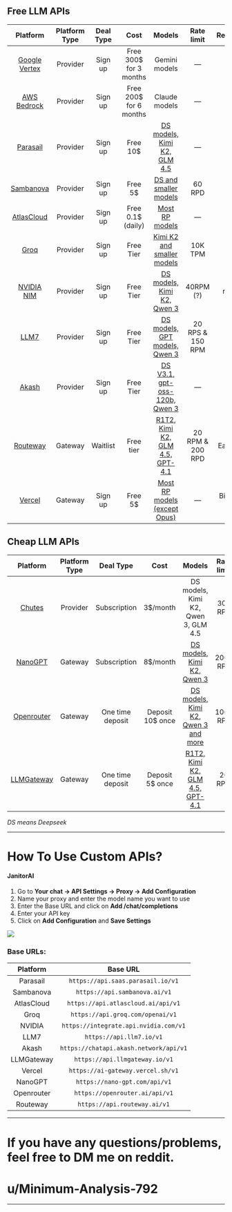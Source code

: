 ## Free LLM APIs
Platform | Platform Type | Deal Type | Cost | Models | Rate limit | Requirement/Cons | Guide |
:----: | :----: | :----: | :----: | :----: | :----: | :----: | :----: | 
[Google Vertex](https://cloud.google.com/vertex-ai) | Provider | Sign up | Free 300$ for 3 months | Gemini models | — | Phone number/Billing information required | — 
[AWS Bedrock](https://aws.amazon.com/) | Provider | Sign up | Free 200$ for 6 months | Claude models | — | Phone number/Billing information required | [Rentry](https://rentry.co/oo66akom) 
[Parasail](https://www.parasail.io/) | Provider | Sign up | Free 10$ | [DS models, Kimi K2, GLM 4.5](https://www.saas.parasail.io/pricing) | — | — | [Guide ↓](#how-to-use-custom-apis) 
[Sambanova](https://sambanova.ai/) | Provider | Sign up | Free 5$ | [DS and smaller models](https://docs.sambanova.ai/docs/en/models/sambacloud-models) | 60 RPD | Phone number required | [Guide ↓](#how-to-use-custom-apis) 
[AtlasCloud](https://www.atlascloud.ai/) | Provider | Sign up | Free 0.1$ (daily) | [Most RP models](https://www.atlascloud.ai/models/list) | —  | — | [Guide ↓](#how-to-use-custom-apis) 
[Groq](https://groq.com/) | Provider | Sign up | Free Tier | [Kimi K2 and smaller models](https://console.groq.com/docs/rate-limits#rate-limits) | 10K TPM | Super low rate limits | [Guide ↓](#how-to-use-custom-apis) 
[NVIDIA NIM](https://build.nvidia.com/explore/discover) | Provider | Sign up | Free Tier | [DS models, Kimi K2, Qwen 3](https://build.nvidia.com/search/models?q=chat+OR+text-to-text) | 40RPM (?) | Phone number required/Queue system | [Reddit](https://reddit.com/r/SillyTavernAI/comments/1lxivmv/nvidia_nim_free_deepseek_r10528_and_more/)
[LLM7](https://llm7.io/) | Provider | Sign up | Free Tier | [DS models, GPT models, Qwen 3](https://api.llm7.io/v1/models) | 20 RPS & 150 RPM | Quantized (?) | [Guide ↓](#how-to-use-custom-apis)
[Akash](https://akash.network/) | Provider | Sign up | Free Tier | [DS V3.1, gpt-oss-120b, Qwen 3](https://chatapi.akash.network/documentation) | — | — | [Guide ↓](#how-to-use-custom-apis) 
[Routeway](https://routeway.ai/) | Gateway | Waitlist | Free tier | [R1T2, Kimi K2, GLM 4.5, GPT-4.1](https://routeway.ai/models) | 20 RPM & 200 RPD | Early development | [Guide ↓](#how-to-use-custom-apis) 
[Vercel](https://vercel.com) | Gateway | Sign up | Free 5$ | [Most RP models (except Opus)](https://vercel.com/ai-gateway/models) | — | Billing information required | [Guide ↓](#how-to-use-custom-apis) 

## Cheap LLM APIs
Platform | Platform Type | Deal Type | Cost | Models | Rate limit | Cons | Guide |
:----: | :----: | :----: | :----: | :----: | :----: | :----: | :----: | 
[Chutes](https://chutes.ai/) | Provider | Subscription | 3$/month | DS models, Kimi K2, Qwen 3, GLM 4.5 | 300 RPD | — | [Guide ↓](#how-to-use-custom-apis) 
[NanoGPT](https://nano-gpt.com) | Gateway | Subscription | 8$/month | [DS models, Kimi K2, Qwen 3](https://nano-gpt.com/subscription) | 2000 RPD | — | [Guide ↓](#how-to-use-custom-apis) 
[Openrouter](https://openrouter.ai/) | Gateway | One time deposit | Deposit 10$ once | [DS models, Kimi K2, Qwen 3 and more](https://openrouter.ai/models?max_price=0) | 1000 RPD | Rate limit errors | [Guide ↓](#how-to-use-custom-apis) 
[LLMGateway](https://llmgateway.io/) | Gateway | One time deposit | Deposit 5$ once | [R1T2, Kimi K2, GLM 4.5, GPT-4.1](https://llmgateway.io/models) | 20 RPM | Some providers are in early development | [Guide ↓](#how-to-use-custom-apis) 


*DS means Deepseek*

___

# How To Use Custom APIs? 

#### JanitorAI

1. Go to **Your chat → API Settings → Proxy → Add Configuration** 
2. Name your proxy and enter the model name you want to use 
3. Enter the Base URL and click on **Add /chat/completions**
4. Enter your API key
5. Click on **Add Configuration** and **Save Settings**

![](https://files.catbox.moe/ddz6eu.png)

### Base URLs: 

Platform | Base URL | 
:----: | :----: |
| Parasail | `https://api.saas.parasail.io/v1` | 
| Sambanova  | `https://api.sambanova.ai/v1` | 
| AtlasCloud  | `https://api.atlascloud.ai/api/v1`  |
| Groq  | `https://api.groq.com/openai/v1`  |
| NVIDIA  | `https://integrate.api.nvidia.com/v1` |
| LLM7  | `https://api.llm7.io/v1` |
| Akash | `https://chatapi.akash.network/api/v1` |
| LLMGateway  | `https://api.llmgateway.io/v1` |
| Vercel  | `https://ai-gateway.vercel.sh/v1`  |
| NanoGPT  | `https://nano-gpt.com/api/v1`  |
| Openrouter  | `https://openrouter.ai/api/v1`  |
| Routeway  | `https://api.routeway.ai/v1` |
___
# If you have any questions/problems, feel free to DM me on reddit.
# u/Minimum-Analysis-792
___
